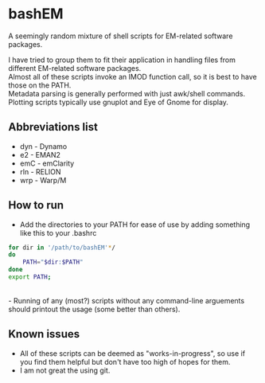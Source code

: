 # bashEM

A seemingly random mixture of shell scripts for EM-related software packages. 

I have tried to group them to fit their application in handling files from different EM-related software packages. <br/> 
Almost all of these scripts invoke an IMOD function call, so it is best to have those on the PATH. <br/>
Metadata parsing is generally performed with just awk/shell commands. <br/>
Plotting scripts typically use gnuplot and Eye of Gnome for display. <br/>

## Abbreviations list
- dyn	-	Dynamo
-  e2	-	EMAN2
- emC	-	emClarity
- rln	-	RELION
- wrp	-	Warp/M

## How to run
- Add the directories to your PATH for ease of use by adding something like this to your .bashrc <br/>
```bash
for dir in '/path/to/bashEM'*/
do  
	PATH="$dir:$PATH" 
done  
export PATH;
```
<br/>
- Running of any (most?) scripts without any command-line arguements should printout the usage (some better than others).


## Known issues
- All of these scripts can be deemed as "works-in-progress", so use if you find them helpful but don't have too high of hopes for them. 
- I am not great the using git.

